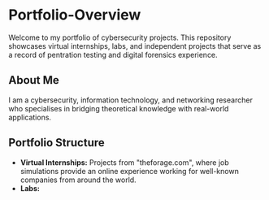 # Portfolio-Overview
Welcome to my portfolio of cybersecurity projects. This repository showcases virtual internships, labs, and independent projects that serve as a record of pentration testing and digital forensics experience.

## About Me
I am a cybersecurity, information technology, and networking researcher who specialises in bridging theoretical knowledge with real-world applications. 

## Portfolio Structure
- **Virtual Internships:**
  Projects from "theforage.com", where job simulations provide an online experience working for well-known companies from around the world.
- **Labs:**
  
